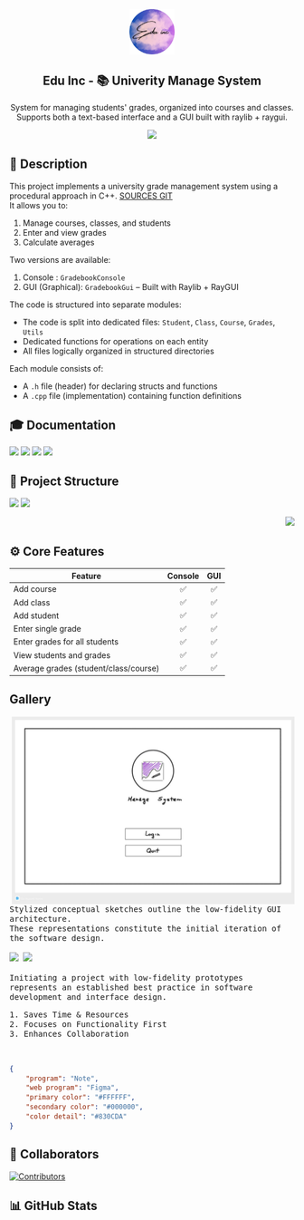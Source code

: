 <p align="center">
    <img src="assets/Logo-edu.png" width="80" />
    <h2 align="center">Edu Inc - 📚 Univerity Manage System</h2>
</p>

<p align="center">System for managing students' grades, organized into courses and classes.  
Supports both a text-based interface and a GUI built with raylib + raygui.</p>

<p align="center">
    <a href="https://github.com/Ercaino/UNI-GradeManager">
        <img src="https://img.shields.io/badge/community-Edu%20Inc-26233a?labelColor=191724&style=for-the-badge" />
    </a>
</p>

## 📝 Description

This project implements a university grade management system using a procedural approach in C++.
[SOURCES GIT](https://github.com/Ercaino/UNI-GradeManager)
<br>
It allows you to:

1. Manage courses, classes, and students
2. Enter and view grades
3. Calculate averages
    
Two versions are available: 

1. Console : `GradebookConsole`
2. GUI (Graphical): `GradebookGui` – Built with Raylib + RayGUI
     
The code is structured into separate modules:

- The code is split into dedicated files: `Student`, `Class`, `Course`, `Grades`, `Utils`
- Dedicated functions for operations on each entity
- All files logically organized in structured directories

Each module consists of:
- A `.h` file (header) for declaring structs and functions
- A `.cpp` file (implementation) containing function definitions

## 🎓 Documentation

<p float="left">
  <p align="left">
    <!-- [![Static Badge](https://img.shields.io/badge/Structure-_?style=for-the-badge&color=blue)](./STRUCTURE.md) -->
    <a href="./assets/documentation/Compiler-Installation.md"><img src="https://img.shields.io/badge/Compiler-_?style=for-the-badge&color=a72cff"></a>
    <a href="./assets/documentation/CMake-Installation.md"><img src="https://img.shields.io/badge/CMake-_?style=for-the-badge&color=9714ff"></a>
    <a href="./assets/documentation/Raylib-Raygui-installation.md"><img src="https://img.shields.io/badge/Raylib/Rayguy-_?style=for-the-badge&color=8700f8"></a>
    <a href="./assets/documentation/Run-program.md"><img src="https://img.shields.io/badge/Run-_?style=for-the-badge&color=7700e9"></a>
  </p>
</p>

## 📁 Project Structure

<p float="left">
  <p align="left">
    <!-- [![Static Badge](https://img.shields.io/badge/Structure-_?style=for-the-badge&color=blue)](./STRUCTURE.md) -->
    <a href="./STRUCTURE.md"><img src="https://img.shields.io/badge/Structure-_?style=for-the-badge&color=bf71ff"></a>
    <a href="./assets/documentation/TreeUpdate.md"><img src="https://img.shields.io/badge/Update.str-_?style=for-the-badge&color=bf71ff"></a>
  </p>
  <p align="right">
    <!-- ![Structure](https://github.com/Ercaino/UNI-GradeManager/actions/workflows/update_structure.yml/badge.svg) -->
    <img src="https://github.com/Ercaino/UNI-GradeManager/actions/workflows/update_structure.yml/badge.svg" /> 
  </p>
</p>

## ⚙️ Core Features

| Feature | Console | GUI |
|--------|:-------:|:---:|
| Add course | ✅ | ✅ |
| Add class | ✅ | ✅ |
| Add student | ✅ | ✅ |
| Enter single grade | ✅ | ✅ |
| Enter grades for all students | ✅ | ✅ |
| View students and grades | ✅ | ✅ |
| Average grades (student/class/course) | ✅ | ✅ |

## Gallery

<img align="right" width="500" src="./assets/gallery/Gallery-1.jpg" alt="Gallery" />

<p float="left">
  <p float="left">
    <samp><br>  
      Stylized conceptual sketches outline the low-fidelity GUI architecture. 
      <br>
      These representations constitute the initial iteration of the software design.
      <br><br>
      <a href="./assets/documentation/Gallery-Sketches.md"><img src="https://img.shields.io/badge/Sketches-_?style=for-the-badge&color=purple"></a>  
       <a href="./assets/documentation/Gallery.md"><img src="https://img.shields.io/badge/Screenshot-_?style=for-the-badge&color=purple"></a> 
      <br><br>
      Initiating a project with low-fidelity prototypes represents an established best practice in software development and interface design.
    </samp>
  </p>
</p>

<p float="left">
  <p float="left">
    <samp>
      1. Saves Time & Resources   
        <br>  
      2. Focuses on Functionality First 
        <br>  
      3. Enhances Collaboration
    </samp>
  </p>
</p><br>

```Json
{
	"program": "Note",
    "web program": "Figma",
    "primary color": "#FFFFFF",
    "secondary color": "#000000",
    "color detail": "#830CDA"
}
```




## 🏅 Collaborators

[![Contributors](https://contrib.rocks/image?repo=Ercaino/UNI-GradeManager&reload=1)](https://github.com/Ercaino/UNI-GradeManager/graphs/contributors)

## 📊 GitHub Stats


